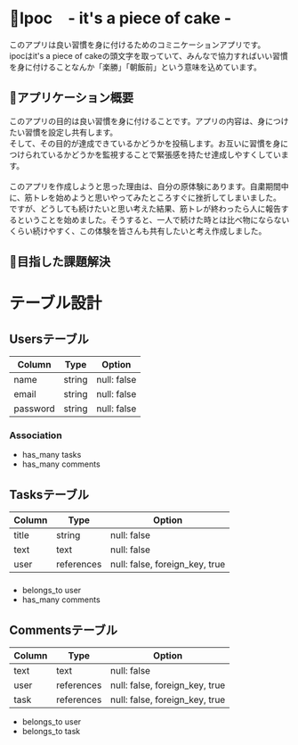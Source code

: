 # 💪Ipoc　- it's a piece of cake -

 このアプリは良い習慣を身に付けるためのコミニケーションアプリです。<br>
 ipocはit's a piece of cakeの頭文字を取っていて、みんなで協力すればいい習慣を身に付けることなんか「楽勝」「朝飯前」という意味を込めています。



## 💪アプリケーション概要

このアプリの目的は良い習慣を身に付けることです。アプリの内容は、身につけたい習慣を設定し共有します。<br>
そして、その目的が達成できているかどうかを投稿します。お互いに習慣を身につけられているかどうかを監視することで緊張感を持たせ達成しやすくしています。<br><br>
このアプリを作成しようと思った理由は、自分の原体験にあります。自粛期間中に、筋トレを始めようと思いやってみたところすぐに挫折してしまいました。<br>
ですが、どうしても続けたいと思い考えた結果、筋トレが終わったら人に報告するということを始めました。そうすると、一人で続けた時とは比べ物にならないくらい続けやすく、この体験を皆さんも共有したいと考え作成しました。

## 💪目指した課題解決

# テーブル設計

## Usersテーブル

| Column   | Type   | Option      |
| -------- | ------ | ----------- |
| name     | string | null: false |
| email    | string | null: false |
| password | string | null: false |

### Association

- has_many tasks
- has_many comments

## Tasksテーブル

| Column | Type       | Option                         |
| ------ | ---------- | ------------------------------ |
| title  | string     | null: false                    |
| text   | text       | null: false                    |
| user   | references | null: false, foreign_key, true |

###

- belongs_to user
- has_many comments

## Commentsテーブル

| Column | Type       | Option                         | 
| ------ | ---------- | ------------------------------ |
| text   | text       | null: false                    |
| user   | references | null: false, foreign_key, true |
| task   | references | null: false, foreign_key, true |

- belongs_to user
- belongs_to task

